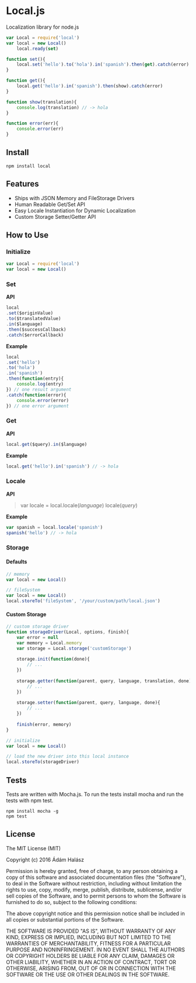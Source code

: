 # Local.js
Localization library for node.js

```js
var Local = require('local')
var local = new Local()
	local.ready(set)

function set(){
	local.set('hello').to('hola').in('spanish').then(get).catch(error)
}

function get(){
	local.get('hello').in('spanish').then(show).catch(error)
}

function show(translation){
	console.log(translation) // -> hola
}

function error(err){
	console.error(err)
}
```

## Install
```
npm install local
```

## Features
- Ships with JSON Memory and FileStorage Drivers
- Human Readable Get/Set API
- Easy Locale Instantiation for Dynamic Localization
- Custom Storage Setter/Getter API

## How to Use

### Initialize
```js
var Local = require('local')
var local = new Local()
```

### Set
**API**

```js
local
.set($originValue)
.to($translatedValue)
.in($language)
.then($successCallback) 
.catch($errorCallback)
```

**Example**
```js
local
.set('hello')
.to('hola')
.in('spanish')
.then(function(entry){
	console.log(entry)
}) // one result argument
.catch(function(error){
	console.error(error)
}) // one error argument
```

### Get

**API**
```js
local.get($query).in($language)
```

**Example**
```js
local.get('hello').in('spanish') // -> hola
```

### Locale

**API**
> var locale = local.locale(*language*)
> locale(*query*)

**Example**
```js
var spanish = local.locale('spanish')
spanish('hello') // -> hola
```

### Storage

#### Defaults
```js
// memory
var local = new Local() 

// fileSystem
var local = new Local()
local.storeTo('fileSystem', '/your/custom/path/local.json')
```

#### Custom Storage
```js
// custom storage driver
function storageDriver(Local, options, finish){
	var error = null
	var memory = Local.memory
	var storage = Local.storage('customStorage')
	
	storage.init(function(done){
		// ...
	})
	
	storage.getter(function(parent, query, language, translation, done){
		// ...
	})
	
	storage.setter(function(parent, query, language, done){
		// ...
	})
		
	finish(error, memory)
}

// initialize
var local = new Local()

// load the new driver into this local instance
local.storeTo(storageDriver)
```



## Tests
Tests are written with Mocha.js. To run the tests install mocha and run the tests with npm test.  
```
npm install mocha -g
npm test
```

## License
The MIT License (MIT)

Copyright (c) 2016 Ádám Halász

Permission is hereby granted, free of charge, to any person obtaining a copy
of this software and associated documentation files (the "Software"), to deal
in the Software without restriction, including without limitation the rights
to use, copy, modify, merge, publish, distribute, sublicense, and/or sell
copies of the Software, and to permit persons to whom the Software is
furnished to do so, subject to the following conditions:

The above copyright notice and this permission notice shall be included in all
copies or substantial portions of the Software.

THE SOFTWARE IS PROVIDED "AS IS", WITHOUT WARRANTY OF ANY KIND, EXPRESS OR
IMPLIED, INCLUDING BUT NOT LIMITED TO THE WARRANTIES OF MERCHANTABILITY,
FITNESS FOR A PARTICULAR PURPOSE AND NONINFRINGEMENT. IN NO EVENT SHALL THE
AUTHORS OR COPYRIGHT HOLDERS BE LIABLE FOR ANY CLAIM, DAMAGES OR OTHER
LIABILITY, WHETHER IN AN ACTION OF CONTRACT, TORT OR OTHERWISE, ARISING FROM,
OUT OF OR IN CONNECTION WITH THE SOFTWARE OR THE USE OR OTHER DEALINGS IN THE
SOFTWARE.
